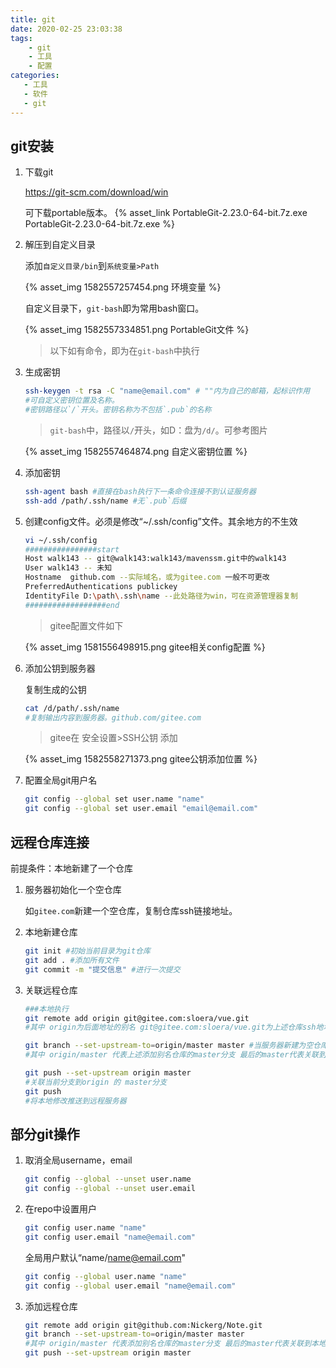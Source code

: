 ```yaml
---
title: git
date: 2020-02-25 23:03:38
tags: 
    - git
    - 工具
    - 配置
categories:
   - 工具
   - 软件
   - git
---
```


## git安装

1. 下载git

   <https://git-scm.com/download/win>

   可下载portable版本。 {% asset_link PortableGit-2.23.0-64-bit.7z.exe PortableGit-2.23.0-64-bit.7z.exe %}

2. 解压到自定义目录

   添加`自定义目录/bin`到`系统变量>Path`

   {% asset_img 1582557257454.png 环境变量 %}

   自定义目录下，`git-bash`即为常用bash窗口。

   {% asset_img 1582557334851.png PortableGit文件 %}

   > 以下如有命令，即为在`git-bash`中执行

3. 生成密钥

   ```sh
   ssh-keygen -t rsa -C "name@email.com" # ""内为自己的邮箱，起标识作用
   #可自定义密钥位置及名称。
   #密钥路径以`/`开头。密钥名称为不包括`.pub`的名称
   ```

   > `git-bash`中，路径以`/`开头，如D：盘为`/d/`。可参考图片

   {% asset_img 1582557464874.png 自定义密钥位置 %}

4. 添加密钥

   ```sh
   ssh-agent bash #直接在bash执行下一条命令连接不到认证服务器
   ssh-add /path/.ssh/name #无`.pub`后缀
   ```

5. 创建config文件。必须是修改“~/.ssh/config”文件。其余地方的不生效

   ```sh
   vi ~/.ssh/config
   ################start
   Host walk143 -- git@walk143:walk143/mavenssm.git中的walk143
   User walk143 -- 未知
   Hostname  github.com --实际域名，或为gitee.com 一般不可更改
   PreferredAuthentications publickey
   IdentityFile D:\path\.ssh\name --此处路径为win，可在资源管理器复制
   ##################end
   ```

   > gitee配置文件如下

   {% asset_img 1581556498915.png gitee相关config配置 %}

6. 添加公钥到服务器

   复制生成的公钥

   ```sh
   cat /d/path/.ssh/name
   #复制输出内容到服务器。github.com/gitee.com
   ```

   > gitee在 安全设置>SSH公钥 添加

   {% asset_img 1582558271373.png gitee公钥添加位置 %}
   
7. 配置全局git用户名

   ```sh
   git config --global set user.name "name"
   git config --global set user.email "email@email.com"
   ```


## 远程仓库连接

前提条件：本地新建了一个仓库

1. 服务器初始化一个空仓库

   如`gitee.com`新建一个空仓库，复制仓库ssh链接地址。

2. 本地新建仓库

   ```sh
   git init #初始当前目录为git仓库
   git add . #添加所有文件
   git commit -m "提交信息" #进行一次提交
   ```

3. 关联远程仓库

   ```sh
   ###本地执行
   git remote add origin git@gitee.com:sloera/vue.git
   #其中 origin为后面地址的别名 git@gitee.com:sloera/vue.git为上述仓库ssh地址
   
   git branch --set-upstream-to=origin/master master #当服务器新建为空仓库时，由于尚未生成分支，此条语句不可执行。使用以下命令将本地仓库推送到服务器
   #其中 origin/master 代表上述添加别名仓库的master分支 最后的master代表关联到本地的master分支
   
   git push --set-upstream origin master
   #关联当前分支到origin 的 master分支
   git push 
   #将本地修改推送到远程服务器
   ```

## 部分git操作

1. 取消全局username，email

   ```sh
   git config --global --unset user.name
   git config --global --unset user.email
   ```

2. 在repo中设置用户

   ```sh
   git config user.name "name"
   git config user.email "name@email.com"
   ```

   全局用户默认“name/name@email.com"

   ```sh
   git config --global user.name "name" 
   git config --global user.email "name@email.com"
   ```

3. 添加远程仓库

   ```sh
   git remote add origin git@github.com:Nickerg/Note.git
   git branch --set-upstream-to=origin/master master
   #其中 origin/master 代表添加别名仓库的master分支 最后的master代表关联到本地的master分支
   git push --set-upstream origin master
```
   
   